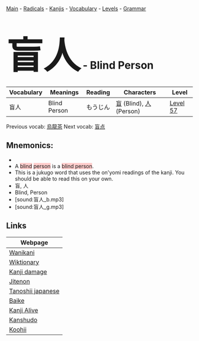 <style> bigfont {font-size: 100px}</style>
[Main](../README.md) -
[Radicals](../radicals.md) -
[Kanjis](../kanjis.md) -
[Vocabulary](../vocabulary.md) -
[Levels](../levels.md) -
[Grammar](../grammar.md)
# <bigfont> 盲人</bigfont> - Blind Person 

| Vocabulary | Meanings | Reading | Characters | Level |
| --- | --- | --- | --- | --- |
| 盲人 | Blind Person | もうじん |  [盲](../kanjis/盲.md) (Blind), [人](../kanjis/人.md) (Person) | [Level 57](../levels/wk_level57.md) |

Previous vocab: [烏龍茶](烏龍茶.md) Next vocab: [盲点](盲点.md) 

## Mnemonics:

* 
* A <span style="background-color:#ffcccb"> blind</span> <span style="background-color:#ffcccb"> person</span> is a <span style="background-color:#ffcccb"> blind person</span>.
* This is a jukugo word that uses the on'yomi readings of the kanji. You should be able to read this on your own.
* 盲, 人
* Blind, Person
* [sound:盲人_b.mp3]
* [sound:盲人_g.mp3]


## Links 

| Webpage |
| --- |
| [Wanikani          ](https://www.wanikani.com/kanji/盲人) |
| [Wiktionary        ](https://en.wiktionary.org/wiki/盲人) |
| [Kanji damage      ](http://www.kanjidamage.com/kanji/search?utf8=✓&q=盲人) |
| [Jitenon           ](https://jitenon.com/kanji/盲人) |
| [Tanoshii japanese ](https://www.tanoshiijapanese.com/dictionary/kanji.cfm?k=盲人) |
| [Baike             ](https://baike.baidu.com/item/盲人) |
| [Kanji Alive       ](https://app.kanjialive.com/盲人) |
| [Kanshudo          ](https://www.kanshudo.com/searchmn?q=盲人) |
| [Koohii            ](https://kanji.koohii.com/study/kanji/盲人) |
